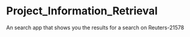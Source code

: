 # Project_Information_Retrieval
An search app that shows you the results for a search on Reuters-21578
